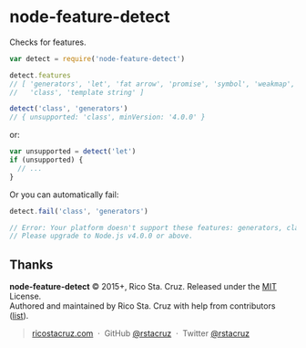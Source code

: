 # node-feature-detect

Checks for features.

```js
var detect = require('node-feature-detect')

detect.features
// [ 'generators', 'let', 'fat arrow', 'promise', 'symbol', 'weakmap',
//   'class', 'template string' ]

detect('class', 'generators')
// { unsupported: 'class', minVersion: '4.0.0' }
```

or:

```js
var unsupported = detect('let')
if (unsupported) {
  // ...
}
```

Or you can automatically fail:

```js
detect.fail('class', 'generators')

// Error: Your platform doesn't support these features: generators, class.
// Please upgrade to Node.js v4.0.0 or above.
```

## Thanks

**node-feature-detect** © 2015+, Rico Sta. Cruz. Released under the [MIT] License.<br>
Authored and maintained by Rico Sta. Cruz with help from contributors ([list][contributors]).

> [ricostacruz.com](http://ricostacruz.com) &nbsp;&middot;&nbsp;
> GitHub [@rstacruz](https://github.com/rstacruz) &nbsp;&middot;&nbsp;
> Twitter [@rstacruz](https://twitter.com/rstacruz)

[MIT]: http://mit-license.org/
[contributors]: http://github.com/rstacruz/node-feature-detect/contributors
